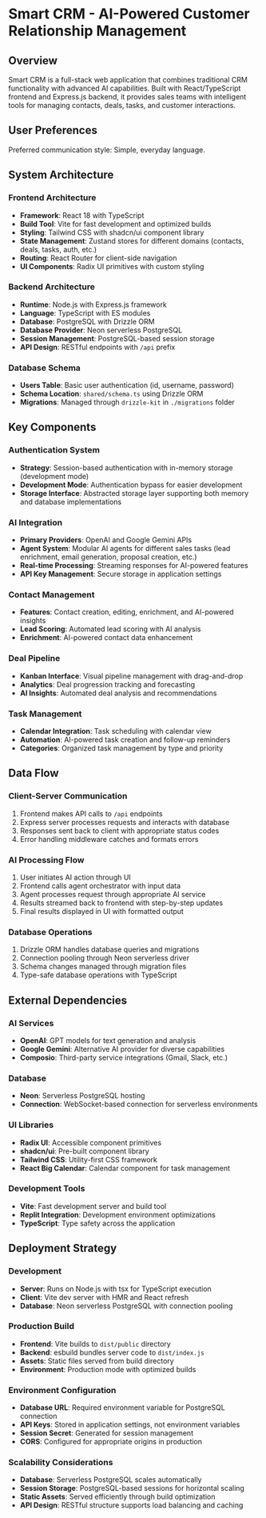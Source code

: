# Smart CRM - AI-Powered Customer Relationship Management

## Overview

Smart CRM is a full-stack web application that combines traditional CRM functionality with advanced AI capabilities. Built with React/TypeScript frontend and Express.js backend, it provides sales teams with intelligent tools for managing contacts, deals, tasks, and customer interactions.

## User Preferences

Preferred communication style: Simple, everyday language.

## System Architecture

### Frontend Architecture
- **Framework**: React 18 with TypeScript
- **Build Tool**: Vite for fast development and optimized builds
- **Styling**: Tailwind CSS with shadcn/ui component library
- **State Management**: Zustand stores for different domains (contacts, deals, tasks, auth, etc.)
- **Routing**: React Router for client-side navigation
- **UI Components**: Radix UI primitives with custom styling

### Backend Architecture
- **Runtime**: Node.js with Express.js framework
- **Language**: TypeScript with ES modules
- **Database**: PostgreSQL with Drizzle ORM
- **Database Provider**: Neon serverless PostgreSQL
- **Session Management**: PostgreSQL-based session storage
- **API Design**: RESTful endpoints with `/api` prefix

### Database Schema
- **Users Table**: Basic user authentication (id, username, password)
- **Schema Location**: `shared/schema.ts` using Drizzle ORM
- **Migrations**: Managed through `drizzle-kit` in `./migrations` folder

## Key Components

### Authentication System
- **Strategy**: Session-based authentication with in-memory storage (development mode)
- **Development Mode**: Authentication bypass for easier development
- **Storage Interface**: Abstracted storage layer supporting both memory and database implementations

### AI Integration
- **Primary Providers**: OpenAI and Google Gemini APIs
- **Agent System**: Modular AI agents for different sales tasks (lead enrichment, email generation, proposal creation, etc.)
- **Real-time Processing**: Streaming responses for AI-powered features
- **API Key Management**: Secure storage in application settings

### Contact Management
- **Features**: Contact creation, editing, enrichment, and AI-powered insights
- **Lead Scoring**: Automated lead scoring with AI analysis
- **Enrichment**: AI-powered contact data enhancement

### Deal Pipeline
- **Kanban Interface**: Visual pipeline management with drag-and-drop
- **Analytics**: Deal progression tracking and forecasting
- **AI Insights**: Automated deal analysis and recommendations

### Task Management
- **Calendar Integration**: Task scheduling with calendar view
- **Automation**: AI-powered task creation and follow-up reminders
- **Categories**: Organized task management by type and priority

## Data Flow

### Client-Server Communication
1. Frontend makes API calls to `/api` endpoints
2. Express server processes requests and interacts with database
3. Responses sent back to client with appropriate status codes
4. Error handling middleware catches and formats errors

### AI Processing Flow
1. User initiates AI action through UI
2. Frontend calls agent orchestrator with input data
3. Agent processes request through appropriate AI service
4. Results streamed back to frontend with step-by-step updates
5. Final results displayed in UI with formatted output

### Database Operations
1. Drizzle ORM handles database queries and migrations
2. Connection pooling through Neon serverless driver
3. Schema changes managed through migration files
4. Type-safe database operations with TypeScript

## External Dependencies

### AI Services
- **OpenAI**: GPT models for text generation and analysis
- **Google Gemini**: Alternative AI provider for diverse capabilities
- **Composio**: Third-party service integrations (Gmail, Slack, etc.)

### Database
- **Neon**: Serverless PostgreSQL hosting
- **Connection**: WebSocket-based connection for serverless environments

### UI Libraries
- **Radix UI**: Accessible component primitives
- **shadcn/ui**: Pre-built component library
- **Tailwind CSS**: Utility-first CSS framework
- **React Big Calendar**: Calendar component for task management

### Development Tools
- **Vite**: Fast development server and build tool
- **Replit Integration**: Development environment optimizations
- **TypeScript**: Type safety across the application

## Deployment Strategy

### Development
- **Server**: Runs on Node.js with tsx for TypeScript execution
- **Client**: Vite dev server with HMR and React refresh
- **Database**: Neon serverless PostgreSQL with connection pooling

### Production Build
- **Frontend**: Vite builds to `dist/public` directory
- **Backend**: esbuild bundles server code to `dist/index.js`
- **Assets**: Static files served from build directory
- **Environment**: Production mode with optimized builds

### Environment Configuration
- **Database URL**: Required environment variable for PostgreSQL connection
- **API Keys**: Stored in application settings, not environment variables
- **Session Secret**: Generated for session management
- **CORS**: Configured for appropriate origins in production

### Scalability Considerations
- **Database**: Serverless PostgreSQL scales automatically
- **Session Storage**: PostgreSQL-based sessions for horizontal scaling
- **Static Assets**: Served efficiently through build optimization
- **API Design**: RESTful structure supports load balancing and caching